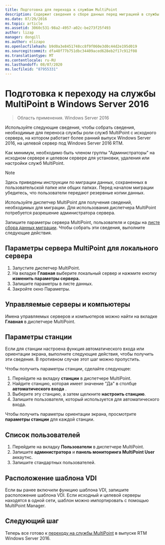 ```yaml
---
title: Подготовка для перехода к службам MultiPoint
description: Содержит сведения о сборе данных перед миграцией в службы MultiPoint в Windows Server 2016
ms.date: 07/29/2016
ms.topic: article
ms.assetid: 3060c531-98a2-4957-a02c-be273f25f493
author: lizap
manager: dongill
ms.author: elizapo
ms.openlocfilehash: b9d0a3e8451748cc8f9f060e3d0c44d2e195d019
ms.sourcegitcommit: dfa48f77b751dbc34409aced628eb2f17c912f08
ms.translationtype: MT
ms.contentlocale: ru-RU
ms.lasthandoff: 08/07/2020
ms.locfileid: "87955331"
---
```

# <a name="prepare-to-migrate-to-multipoint-services-in-windows-server-2016"></a>Подготовка к переходу на службы MultiPoint в Windows Server 2016

>Область применения. Windows Server 2016

Используйте следующие сведения, чтобы собрать сведения, необходимые для переноса службы роли служб MultiPoint с исходного сервера, на котором работает более ранний выпуск Windows Server 2016, на целевой сервер под Windows Server 2016 RTM.

Как минимум, необходимо быть членом группы "Администраторы" на исходном сервере и целевом сервере для установки, удаления или настройки служб MultiPoint.

>[!NOTE]
> Здесь приведены инструкции по миграции данных, сохраненных в пользовательской папке или общих папках. Перед началом миграции убедитесь, что пользователи передают резервные копии данных.

Используйте диспетчер MultiPoint для получения сведений, необходимых для миграции. Для использования диспетчера MultiPoint потребуется разрешение администратора сервера.

Запишите параметры сервера MultiPoint, пользователя и среды на [листе сбора данных миграции](multipoint-services-migration-worksheet.md). Чтобы собрать эти сведения, выполните следующие действия.

## <a name="multipoint-server-settings-for-the-local-server"></a>Параметры сервера MultiPoint для локального сервера
1. Запустите диспетчер MultiPoint.
2. На вкладке **Главная** выберите локальный сервер и нажмите кнопку **изменить параметры сервера.**
3. Запишите параметры в листе данных.
4. Закройте окно Параметры.

## <a name="managed-servers-and-computers"></a>Управляемые серверы и компьютеры

Имена управляемых серверов и компьютеров можно найти на вкладке **Главная** в диспетчере MultiPoint.

## <a name="station-settings"></a>Параметры станции
Если для станции настроена функция автоматического входа или ориентации экрана, выполните следующие действия, чтобы получить эти сведения. В противном случае этот шаг можно пропустить.

Чтобы получить параметры станции, сделайте следующее:

1. Перейдите на вкладку **станции** в диспетчере MultiPoint.
2. Найдите станцию, которая имеет значение "Да" в столбце **автоматического входа** .
3. Выберите эту станцию, а затем щелкните **настроить станцию**.
4. Запишите пользователя, который используется для автоматического входа.

Чтобы получить параметры ориентации экрана, просмотрите **параметры станции** для каждой станции.

## <a name="list-of-users"></a>Список пользователей
1. Перейдите на вкладку **Пользователи** в диспетчере MultiPoint.
2. Запишите **администратора** и **панель мониторинга MultiPoint User** аккаутнс.
3. Запишите стандартных пользователей.

## <a name="vdi-template-location"></a>Расположение шаблона VDI
 Если вы ранее включили функцию шаблона VDI, запишите расположение шаблона VDI. Если исходный и целевой серверы находятся в одной сети, шаблон можно импортировать с помощью MultiPoint Manager.

## <a name="next-step"></a>Следующий шаг
Теперь все готово к [переходу на службы MultiPoint](multipoint-services-migration-steps.md) в выпуске RTM Windows Server 2016.